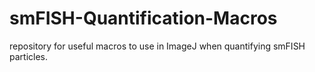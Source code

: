 # smFISH-Quantification-Macros
repository for useful macros to use in ImageJ when quantifying smFISH particles.
